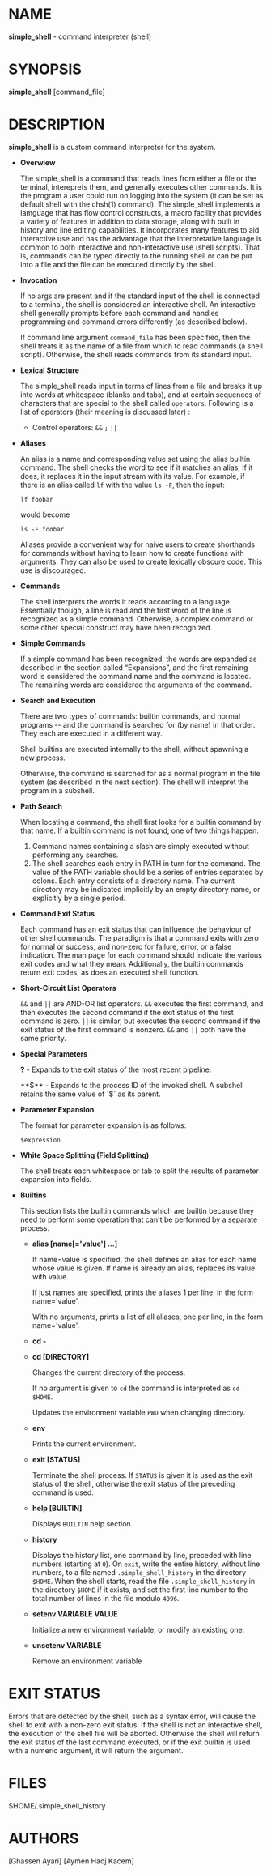 # NAME
**simple_shell** - command interpreter (shell)

# SYNOPSIS
**simple_shell** [command_file]

# DESCRIPTION
**simple_shell** is a custom command interpreter for the system.

* **Overwiew**

  The simple_shell is a command that reads lines from either a file or the terminal, intereprets them, and generally executes other commands. It is the program a user could run on logging into the system (it can be set as default shell with the chsh(1) command). The simple_shell implements a lamguage that has flow control constructs, a macro facility that provides a variety of features in addition to data storage, along with built in history and line editing capabilities. It incorporates many features to aid interactive use and has the advantage that the interpretative language is common to both interactive and non-interactive use (shell scripts). That is, commands can be typed directly to the running shell or can be put into a file and the file can be executed directly by the shell.

* **Invocation**

  If no args are present and if the standard input of the shell is connected to a terminal, the shell is considered an interactive shell. An interactive shell generally prompts before each command and handles programming and command errors differently (as described below).

  If command line argument `command_file` has been specified, then the shell treats it as the name of a file from which to read commands (a shell script). Otherwise, the shell reads commands from its standard input.
  
* **Lexical Structure**

  The simple_shell reads input in terms of lines from a file and breaks it up into words at whitespace (blanks and tabs), and at certain sequences of characters that are special to the shell called `operators`. Following is a list of operators (their meaning is discussed later) :
  * Control operators:
    `&&` `;` `||`

* **Aliases**

  An alias is a name and corresponding value set using the alias builtin command. The shell checks the word to see if it matches an alias, If it does, it replaces it in the input stream with its value. For example, if there is an alias called `lf` with the value `ls -F`, then the input:
  
  ```Shell
  lf foobar
  ```
    would become
  ```Shell
  ls -F foobar
  ```
  Aliases provide a convenient way for naive users to create shorthands for commands without having to learn how to create functions with arguments. They can also be used to create lexically obscure code. This use is discouraged.
  
* **Commands**

  The shell interprets the words it reads according to a language. Essentially though, a line is read and the first word of the line is recognized as a simple command.  Otherwise, a complex command or some other special construct may have been recognized.
  
* **Simple Commands**

  If a simple command has been recognized, the words are expanded as described in the section called “Expansions”, and the first remaining word is considered the command name and the command is located. The remaining words are considered the arguments of the command.
  
* **Search and Execution**

  There are two types of commands: builtin commands, and normal programs -- and the command is searched for (by name) in that order. They each are executed in a different way.

  Shell builtins are executed internally to the shell, without spawning a new process.

  Otherwise, the command is searched for as a normal program in the file system (as described in the next section). The shell will interpret the program in a subshell.
  
* **Path Search**

  When locating a command, the shell first looks for a builtin command by that name. If a builtin command is not found, one of two things happen:
  1) Command names containing a slash are simply executed without performing any searches.
  2) The shell searches each entry in PATH in turn for the command. The value of the PATH variable should be a series of entries separated by colons. Each entry consists of a directory name. The current directory may be indicated implicitly by an empty directory name, or explicitly by a single period.
  
* **Command Exit Status**
  
  Each command has an exit status that can influence the behaviour of other shell commands. The paradigm is that a command exits with zero for normal or success, and non-zero for failure, error, or a false indication. The man page for each command should indicate the various exit codes and what they mean. Additionally, the builtin commands return exit codes, as does an executed shell function.
  
* **Short-Circuit List Operators**

  `&&` and `||` are AND-OR list operators. `&&` executes the first command, and then executes the second command if the exit status of the first command is zero. `||` is similar, but executes the second command if the exit status of the first command is nonzero.  `&&` and `||` both have the same priority.

* **Special Parameters**

  **?** - Expands to the exit status of the most recent pipeline.
  
  **$** - Expands to the process ID of the invoked shell.  A subshell retains the same value of `$` as its parent.
  
* **Parameter Expansion**

  The format for parameter expansion is as follows:
  
  ``$expression``
  
* **White Space Splitting (Field Splitting)**

  The shell treats each whitespace or tab to split the results of parameter expansion into fields.
  
* **Builtins**

  This section lists the builtin commands which are builtin because they need to perform some operation that can't be performed by a separate process.
  
  * **alias [name[='value'] ...]**
  
    If name=value is specified, the shell defines an alias for each name whose value is given. If name is already an alias, replaces its value with value.
    
    If just names are specified, prints the aliases 1 per line, in the form name='value'.
    
    With no arguments, prints a list of all aliases, one per line, in the form name='value'.
    
  * **cd -**
  
  * **cd [DIRECTORY]**
    
    Changes the current directory of the process.
    
    If no argument is given to `cd` the command is interpreted as `cd $HOME`.
    
    Updates the environment variable `PWD` when changing directory.
    
  * **env**
  
    Prints the current environment.
    
  * **exit [STATUS]**
  
    Terminate the shell process.
    If `STATUS` is given it is used as the exit status of the shell, otherwise the exit status of the preceding command is used.
    
  * **help [BUILTIN]**
  
    Displays `BUILTIN` help section.
    
  * **history**
  
    Displays the history list, one command by line, preceded with line numbers (starting at `0`).
    On `exit`, write the entire history, without line numbers, to a file named `.simple_shell_history` in the directory `$HOME`.
    When the shell starts, read the file `.simple_shell_history` in the directory `$HOME` if it exists, and set the first line number to the total number of lines in the file modulo `4096`.
    
  * **setenv VARIABLE VALUE**
  
    Initialize a new environment variable, or modify an existing one.
    
  * **unsetenv VARIABLE**
  
    Remove an environment variable
    
# EXIT STATUS
Errors that are detected by the shell, such as a syntax error, will cause the shell to exit with a non-zero exit status. If the shell is not an interactive shell, the execution of the shell file will be aborted. Otherwise the shell will return the exit status of the last command executed, or if the exit builtin is used with a numeric argument, it will return the argument.

# FILES
$HOME/.simple_shell_history

# AUTHORS
[Ghassen Ayari]
[Aymen Hadj Kacem]
